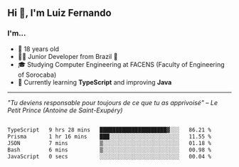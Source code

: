 <h2>Hi 👋, I'm Luiz Fernando</h2>

### I'm...
* 🤟 18 years old
* 👨‍💻 Junior Developer from Brazil 💚
* 🎓 Studying Computer Engineering at FACENS (Faculty of Engineering of Sorocaba)
* 🔭 Currently learning **TypeScript** and improving **Java**

---

_"Tu deviens responsable pour toujours de ce que tu as apprivoisé" – Le Petit Prince (Antoine de Saint-Exupéry)_

##

<!--START_SECTION:waka-->

```txt
TypeScript   9 hrs 28 mins   █████████████████████▓░░░   86.21 %
Prisma       1 hr 16 mins    ███░░░░░░░░░░░░░░░░░░░░░░   11.55 %
JSON         7 mins          ▒░░░░░░░░░░░░░░░░░░░░░░░░   01.18 %
Bash         6 mins          ▒░░░░░░░░░░░░░░░░░░░░░░░░   00.98 %
JavaScript   0 secs          ░░░░░░░░░░░░░░░░░░░░░░░░░   00.04 %
```

<!--END_SECTION:waka-->
